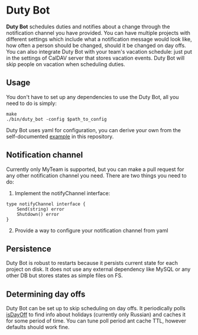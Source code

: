 # Duty Bot
**Duty Bot** schedules duties and notifies about a change through the notification channel you
have provided. You can have multiple projects with different settings which include what a
notification message would look like, how often a person should be changed, should it be changed
on day offs. You can also integrate Duty Bot with your team's vacation schedule: just put in the
settings of CalDAV server that stores vacation events. Duty Bot will skip people on vacation when
scheduling duties.

## Usage

You don't have to set up any dependencies to use the Duty Bot, all you need to do is simply:
```
make
./bin/duty_bot -config $path_to_config
```

Duty Bot uses yaml for configuration, you can derive your own from the self-documented
[example](https://github.com/gibsn/duty_bot/blob/main/duty_bot_example.yaml) in this repository.

## Notification channel
Currently only MyTeam is supported, but you can make a pull request for any other notification
channel you need. There are two things you need to do:
1. Implement the notifyChannel interface:
```golang
type notifyChannel interface {
	Send(string) error
	Shutdown() error
}
```

2. Provide a way to configure your notification channel from yaml

## Persistence
Duty Bot is robust to restarts because it persists current state for each project on disk. It
does not use any external dependency like MySQL or any other DB but stores states as simple files
on FS.

## Determining day offs
Duty Bot can be set up to skip scheduling on day offs. It periodically polls
[isDayOff](https://isdayoff.ru) to find info about holidays (currently only Russian) and caches
it for some period of time. You can tune poll period ant cache TTL, however defaults should work 
fine.
